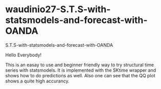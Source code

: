 # waudinio27-S.T.S-with-statsmodels-and-forecast-with-OANDA
S.T.S-with-statsmodels-and-forecast-with-OANDA


Hello Everybody! 

This is an easay to use and beginner friendly way to try structural time series with statsmodels. It is implemented with the SKtime wrapper and shows how to do predictions as well. Also one can see that the QQ plot shows a quite high accurancy.  
